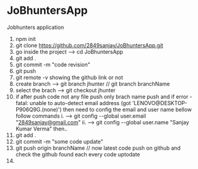 # JoBhuntersApp
Jobhunters application

 1. npm init
 2. git clone https://github.com/2849sanjay/JoBhuntersApp.git
 3. go inside the project --> cd JoBhuntersApp
 4. git add .
 5. git commit -m "code revision"
 6. git push
 7. git remote -v   showing the github link or not
 8. create branch --> git branch jhunter  // git branch branchName
 9. select the brach --> git checkout jhunter
 10. if after push code not any file push only brach name push
  and if error - fatal: unable to auto-detect email address (got 'LENOVO@DESKTOP-P906Q9G.(none)')
  then need to config the email and user name bellow follow commands
  i.  --> git config --global user.email "2849sanjay@gmail.com"
  ii. --> git config --global user.name "Sanjay Kumar Verma" 
  then..
  11. git add .
  12. git commit -m "some code update"
  13. git push origin branchName  // now latest code push on github and check the github found each every code uptodate
14. 

